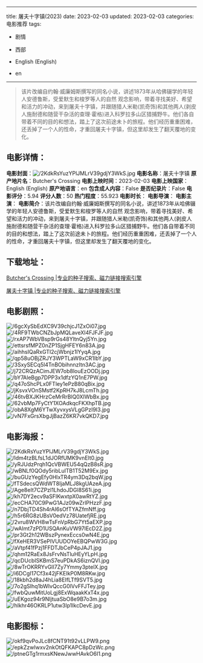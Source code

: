 
---
title: 屠夫十字镇(2023)
date: 2023-02-03
updated: 2023-02-03
categories: 电影推荐
tags:
- 剧情
- 西部

- English (English)
- en
---


> 该片改编自约翰·威廉姆斯撰写的同名小说，讲述1873年从哈佛辍学的年轻人安德鲁斯，受爱默生和梭罗等人的自然 观念影响，带着寻找美好、希望和活力的冲动，来到屠夫十字镇，并跟随猎人米勒(凯奇饰)和其他两人(剥皮人施耐德和随营干杂活的查理·霍格)进入科罗拉多山区猎捕野牛。他们各自带着不同的目的和想法，踏上了这次前途未卜的旅程。他们经历重重困难，还丢掉了一个人的性命，才重回屠夫十字镇，但这里却发生了翻天覆地的变化。

## **电影详情**：

**电影封面**：<img src="https://image.tmdb.org/t/p/w200/2KdkRsYuzYPlJMLrV39gdjY3WkS.jpg" alt="/2KdkRsYuzYPlJMLrV39gdjY3WkS.jpg" title="/2KdkRsYuzYPlJMLrV39gdjY3WkS.jpg">
**电影名称**：屠夫十字镇
**原产地片名**：Butcher's Crossing
**电影上映时间**：2023-02-03
**电影上映国家**：English (English)
**原产地语言**：en
**包含成人内容**：False
**是否纪录片**：False
**电影评分**：5.94
**评分人数**：50
**热门程度**：55.923
**电影时长**：
**电影导演**：
**电影主演**：
**电影简介**：该片改编自约翰·威廉姆斯撰写的同名小说，讲述1873年从哈佛辍学的年轻人安德鲁斯，受爱默生和梭罗等人的自然 观念影响，带着寻找美好、希望和活力的冲动，来到屠夫十字镇，并跟随猎人米勒(凯奇饰)和其他两人(剥皮人施耐德和随营干杂活的查理·霍格)进入科罗拉多山区猎捕野牛。他们各自带着不同的目的和想法，踏上了这次前途未卜的旅程。他们经历重重困难，还丢掉了一个人的性命，才重回屠夫十字镇，但这里却发生了翻天覆地的变化。

## **下载地址**：
[Butcher's Crossing |专业的种子搜索、磁力链接搜索引擎](https://movie.amd794.com:2083/?search=Butcher%27s%20Crossing&ordering=&mode=match_phrase&page_size=10&page=1)

[屠夫十字镇 |专业的种子搜索、磁力链接搜索引擎](https://movie.amd794.com:2083/?search=%E5%B1%A0%E5%A4%AB%E5%8D%81%E5%AD%97%E9%95%87&ordering=&mode=match_phrase&page_size=10&page=1)
 

## **电影剧照**：
<img src="https://image.tmdb.org/t/p/original/6gcXySbEdXC9V39chjcJ1ZxOi07.jpg" alt="/6gcXySbEdXC9V39chjcJ1ZxOi07.jpg" title="/6gcXySbEdXC9V39chjcJ1ZxOi07.jpg"><img src="https://image.tmdb.org/t/p/original/4RF9TWbCNZbJpMQLaveXI4FJFJF.jpg" alt="/4RF9TWbCNZbJpMQLaveXI4FJFJF.jpg" title="/4RF9TWbCNZbJpMQLaveXI4FJFJF.jpg"><img src="https://image.tmdb.org/t/p/original/rxAP7WbVBsp9rGs48YltnQyj5Yn.jpg" alt="/rxAP7WbVBsp9rGs48YltnQyj5Yn.jpg" title="/rxAP7WbVBsp9rGs48YltnQyj5Yn.jpg"><img src="https://image.tmdb.org/t/p/original/ettsrsfMPZ0nZP1SjgHFEY6n83A.jpg" alt="/ettsrsfMPZ0nZP1SjgHFEY6n83A.jpg" title="/ettsrsfMPZ0nZP1SjgHFEY6n83A.jpg"><img src="https://image.tmdb.org/t/p/original/aihhsIQaRxGTI2cjWbnjz1lYyqA.jpg" alt="/aihhsIQaRxGTI2cjWbnjz1lYyqA.jpg" title="/aihhsIQaRxGTI2cjWbnjz1lYyqA.jpg"><img src="https://image.tmdb.org/t/p/original/qp58uOBjZRJY3WPTLaW9xCR1lbY.jpg" alt="/qp58uOBjZRJY3WPTLaW9xCR1lbY.jpg" title="/qp58uOBjZRJY3WPTLaW9xCR1lbY.jpg"><img src="https://image.tmdb.org/t/p/original/3SxySECq5l4TnBObihnnzItn3AC.jpg" alt="/3SxySECq5l4TnBObihnnzItn3AC.jpg" title="/3SxySECq5l4TnBObihnnzItn3AC.jpg"><img src="https://image.tmdb.org/t/p/original/j72CRQzACimJEW7ob8louEzOODj.jpg" alt="/j72CRQzACimJEW7ob8louEzOODj.jpg" title="/j72CRQzACimJEW7ob8louEzOODj.jpg"><img src="https://image.tmdb.org/t/p/original/bY7AleBgp7DPP3x1dfzYQ1nE7PW.jpg" alt="/bY7AleBgp7DPP3x1dfzYQ1nE7PW.jpg" title="/bY7AleBgp7DPP3x1dfzYQ1nE7PW.jpg"><img src="https://image.tmdb.org/t/p/original/q47oShcPLx0FTley1ePzB80qBix.jpg" alt="/q47oShcPLx0FTley1ePzB80qBix.jpg" title="/q47oShcPLx0FTley1ePzB80qBix.jpg"><img src="https://image.tmdb.org/t/p/original/jKsvxVOnSMstf2KpRH7kJ8LcmTh.jpg" alt="/jKsvxVOnSMstf2KpRH7kJ8LcmTh.jpg" title="/jKsvxVOnSMstf2KpRH7kJ8LcmTh.jpg"><img src="https://image.tmdb.org/t/p/original/46tvBXJKHrzCeMrRrBlQ0XIWbBx.jpg" alt="/46tvBXJKHrzCeMrRrBlQ0XIWbBx.jpg" title="/46tvBXJKHrzCeMrRrBlQ0XIWbBx.jpg"><img src="https://image.tmdb.org/t/p/original/62vbMp7FyCtY1XOAdkqcFKXhpTB.jpg" alt="/62vbMp7FyCtY1XOAdkqcFKXhpTB.jpg" title="/62vbMp7FyCtY1XOAdkqcFKXhpTB.jpg"><img src="https://image.tmdb.org/t/p/original/obA8XgM6YTwXyvxysVLgGPzI9I3.jpg" alt="/obA8XgM6YTwXyvxysVLgGPzI9I3.jpg" title="/obA8XgM6YTwXyvxysVLgGPzI9I3.jpg"><img src="https://image.tmdb.org/t/p/original/vN7FxGrsXbgJjBazZ6KR7vkQKD7.jpg" alt="/vN7FxGrsXbgJjBazZ6KR7vkQKD7.jpg" title="/vN7FxGrsXbgJjBazZ6KR7vkQKD7.jpg">

## **电影海报**：
<img src="https://image.tmdb.org/t/p/original/2KdkRsYuzYPlJMLrV39gdjY3WkS.jpg" alt="/2KdkRsYuzYPlJMLrV39gdjY3WkS.jpg" title="/2KdkRsYuzYPlJMLrV39gdjY3WkS.jpg"><img src="https://image.tmdb.org/t/p/original/ldm4tzBLfsL1dJORfUMK9vnElt0.jpg" alt="/ldm4tzBLfsL1dJORfUMK9vnElt0.jpg" title="/ldm4tzBLfsL1dJORfUMK9vnElt0.jpg"><img src="https://image.tmdb.org/t/p/original/yRJUdzPrqh1QcVBWEU54qQzB8sR.jpg" alt="/yRJUdzPrqh1QcVBWEU54qQzB8sR.jpg" title="/yRJUdzPrqh1QcVBWEU54qQzB8sR.jpg"><img src="https://image.tmdb.org/t/p/original/wBNLf0QOdy5ribLulTB1T52M9Ex.jpg" alt="/wBNLf0QOdy5ribLulTB1T52M9Ex.jpg" title="/wBNLf0QOdy5ribLulTB1T52M9Ex.jpg"><img src="https://image.tmdb.org/t/p/original/buGUzYegEfy0HIxTR4ym3Dq2bqW.jpg" alt="/buGUzYegEfy0HIxTR4ym3Dq2bqW.jpg" title="/buGUzYegEfy0HIxTR4ym3Dq2bqW.jpg"><img src="https://image.tmdb.org/t/p/original/fTSdecsQWdWT8IjaMLJ8kgUAzeA.jpg" alt="/fTSdecsQWdWT8IjaMLJ8kgUAzeA.jpg" title="/fTSdecsQWdWT8IjaMLJ8kgUAzeA.jpg"><img src="https://image.tmdb.org/t/p/original/Age8eIt7CZPzI1LhdoJDGl8S61i.jpg" alt="/Age8eIt7CZPzI1LhdoJDGl8S61i.jpg" title="/Age8eIt7CZPzI1LhdoJDGl8S61i.jpg"><img src="https://image.tmdb.org/t/p/original/kh7DY2ecv9aSFIKwxtpX0awRtYZ.jpg" alt="/kh7DY2ecv9aSFIKwxtpX0awRtYZ.jpg" title="/kh7DY2ecv9aSFIKwxtpX0awRtYZ.jpg"><img src="https://image.tmdb.org/t/p/original/ecCHA70C9PwG1AJz09wZrlPHzzF.jpg" alt="/ecCHA70C9PwG1AJz09wZrlPHzzF.jpg" title="/ecCHA70C9PwG1AJz09wZrlPHzzF.jpg"><img src="https://image.tmdb.org/t/p/original/n7DbjTD4Sh4rAI6sOfTYAZfmNff.jpg" alt="/n7DbjTD4Sh4rAI6sOfTYAZfmNff.jpg" title="/n7DbjTD4Sh4rAI6sOfTYAZfmNff.jpg"><img src="https://image.tmdb.org/t/p/original/h5r6RG8zUBsV0edVz78UatefjRE.jpg" alt="/h5r6RG8zUBsV0edVz78UatefjRE.jpg" title="/h5r6RG8zUBsV0edVz78UatefjRE.jpg"><img src="https://image.tmdb.org/t/p/original/2vru8WVH8wTsFnVpRbG7Yt5aEXP.jpg" alt="/2vru8WVH8wTsFnVpRbG7Yt5aEXP.jpg" title="/2vru8WVH8wTsFnVpRbG7Yt5aEXP.jpg"><img src="https://image.tmdb.org/t/p/original/wAImt7zPD1USQAnKuVW97lEcD2Z.jpg" alt="/wAImt7zPD1USQAnKuVW97lEcD2Z.jpg" title="/wAImt7zPD1USQAnKuVW97lEcD2Z.jpg"><img src="https://image.tmdb.org/t/p/original/pr3Gt2h12WBszPynexEccs0wN4E.jpg" alt="/pr3Gt2h12WBszPynexEccs0wN4E.jpg" title="/pr3Gt2h12WBszPynexEccs0wN4E.jpg"><img src="https://image.tmdb.org/t/p/original/fXeHER3VSePIVUUDOYeEBQPwW3G.jpg" alt="/fXeHER3VSePIVUUDOYeEBQPwW3G.jpg" title="/fXeHER3VSePIVUUDOYeEBQPwW3G.jpg"><img src="https://image.tmdb.org/t/p/original/aVtpf41fPzj1FFDTJbCeP4pJAJ1.jpg" alt="/aVtpf41fPzj1FFDTJbCeP4pJAJ1.jpg" title="/aVtpf41fPzj1FFDTJbCeP4pJAJ1.jpg"><img src="https://image.tmdb.org/t/p/original/qhm12RaEx8JsFrvNsTluHEyYLpH.jpg" alt="/qhm12RaEx8JsFrvNsTluHEyYLpH.jpg" title="/qhm12RaEx8JsFrvNsTluHEyYLpH.jpg"><img src="https://image.tmdb.org/t/p/original/qcDUcbISKBmS7euPDkAS6iznQVI.jpg" alt="/qcDUcbISKBmS7euPDkAS6iznQVI.jpg" title="/qcDUcbISKBmS7euPDkAS6iznQVI.jpg"><img src="https://image.tmdb.org/t/p/original/8wTrOKRRYvGlI7Zy7Ymmy3ptelX.jpg" alt="/8wTrOKRRYvGlI7Zy7Ymmy3ptelX.jpg" title="/8wTrOKRRYvGlI7Zy7Ymmy3ptelX.jpg"><img src="https://image.tmdb.org/t/p/original/i6DCgI17Cf3x42jFKEIkP0M8RKw.jpg" alt="/i6DCgI17Cf3x42jFKEIkP0M8RKw.jpg" title="/i6DCgI17Cf3x42jFKEIkP0M8RKw.jpg"><img src="https://image.tmdb.org/t/p/original/18kbh2d8aJ4hLia8EIfLTf9SVT5.jpg" alt="/18kbh2d8aJ4hLia8EIfLTf9SVT5.jpg" title="/18kbh2d8aJ4hLia8EIfLTf9SVT5.jpg"><img src="https://image.tmdb.org/t/p/original/7o2gSIhq1bWIvQccG0lVvFFJTey.jpg" alt="/7o2gSIhq1bWIvQccG0lVvFFJTey.jpg" title="/7o2gSIhq1bWIvQccG0lVvFFJTey.jpg"><img src="https://image.tmdb.org/t/p/original/fwbQuwMitUoLgj8ExWqaakKxT4x.jpg" alt="/fwbQuwMitUoLgj8ExWqaakKxT4x.jpg" title="/fwbQuwMitUoLgj8ExWqaakKxT4x.jpg"><img src="https://image.tmdb.org/t/p/original/uEKgoz94r9NIjtuaSbO8e9B7o3m.jpg" alt="/uEKgoz94r9NIjtuaSbO8e9B7o3m.jpg" title="/uEKgoz94r9NIjtuaSbO8e9B7o3m.jpg"><img src="https://image.tmdb.org/t/p/original/hlkhr46OKRLP1utw3Ip1IkcDevE.jpg" alt="/hlkhr46OKRLP1utw3Ip1IkcDevE.jpg" title="/hlkhr46OKRLP1utw3Ip1IkcDevE.jpg">

## **电影图标**：
<img src="https://image.tmdb.org/t/p/original/okf9qvPoJLc8fCNT91t92vLLPW9.png" alt="/okf9qvPoJLc8fCNT91t92vLLPW9.png" title="/okf9qvPoJLc8fCNT91t92vLLPW9.png"><img src="https://image.tmdb.org/t/p/original/epkZzwIwxv2nkOtQFKAPC8pDzWc.png" alt="/epkZzwIwxv2nkOtQFKAPC8pDzWc.png" title="/epkZzwIwxv2nkOtQFKAPC8pDzWc.png"><img src="https://image.tmdb.org/t/p/original/ptneGTg1rmxsKNewJwwHAvkO6I1.png" alt="/ptneGTg1rmxsKNewJwwHAvkO6I1.png" title="/ptneGTg1rmxsKNewJwwHAvkO6I1.png">
